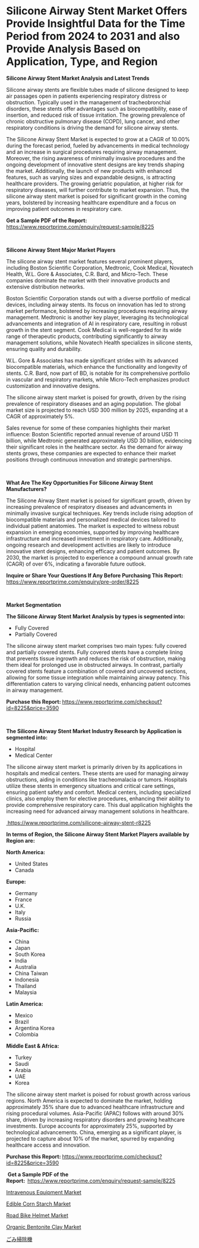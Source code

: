 <p><h1>Silicone Airway Stent Market Offers Provide Insightful Data for the Time Period from 2024 to 2031 and also Provide Analysis Based on Application, Type, and Region</h1></p><p><strong>Silicone Airway Stent Market Analysis and Latest Trends</strong></p>
<p><p>Silicone airway stents are flexible tubes made of silicone designed to keep air passages open in patients experiencing respiratory distress or obstruction. Typically used in the management of tracheobronchial disorders, these stents offer advantages such as biocompatibility, ease of insertion, and reduced risk of tissue irritation. The growing prevalence of chronic obstructive pulmonary disease (COPD), lung cancer, and other respiratory conditions is driving the demand for silicone airway stents.</p><p>The Silicone Airway Stent Market is expected to grow at a CAGR of 10.00% during the forecast period, fueled by advancements in medical technology and an increase in surgical procedures requiring airway management. Moreover, the rising awareness of minimally invasive procedures and the ongoing development of innovative stent designs are key trends shaping the market. Additionally, the launch of new products with enhanced features, such as varying sizes and expandable designs, is attracting healthcare providers. The growing geriatric population, at higher risk for respiratory diseases, will further contribute to market expansion. Thus, the silicone airway stent market is poised for significant growth in the coming years, bolstered by increasing healthcare expenditure and a focus on improving patient outcomes in respiratory care.</p></p>
<p><strong>Get a Sample PDF of the Report:&nbsp;</strong> <a href="https://www.reportprime.com/enquiry/request-sample/8225">https://www.reportprime.com/enquiry/request-sample/8225</a></p>
<p>&nbsp;</p>
<p><strong>Silicone Airway Stent Major Market Players</strong></p>
<p><p>The silicone airway stent market features several prominent players, including Boston Scientific Corporation, Medtronic, Cook Medical, Novatech Health, W.L. Gore & Associates, C.R. Bard, and Micro-Tech. These companies dominate the market with their innovative products and extensive distribution networks. </p><p>Boston Scientific Corporation stands out with a diverse portfolio of medical devices, including airway stents. Its focus on innovation has led to strong market performance, bolstered by increasing procedures requiring airway management. Medtronic is another key player, leveraging its technological advancements and integration of AI in respiratory care, resulting in robust growth in the stent segment. Cook Medical is well-regarded for its wide range of therapeutic products, contributing significantly to airway management solutions, while Novatech Health specializes in silicone stents, ensuring quality and durability. </p><p>W.L. Gore & Associates has made significant strides with its advanced biocompatible materials, which enhance the functionality and longevity of stents. C.R. Bard, now part of BD, is notable for its comprehensive portfolio in vascular and respiratory markets, while Micro-Tech emphasizes product customization and innovative designs. </p><p>The silicone airway stent market is poised for growth, driven by the rising prevalence of respiratory diseases and an aging population. The global market size is projected to reach USD 300 million by 2025, expanding at a CAGR of approximately 5%. </p><p>Sales revenue for some of these companies highlights their market influence: Boston Scientific reported annual revenue of around USD 11 billion, while Medtronic generated approximately USD 30 billion, evidencing their significant roles in the healthcare sector. As the demand for airway stents grows, these companies are expected to enhance their market positions through continuous innovation and strategic partnerships.</p></p>
<p>&nbsp;</p>
<p><strong>What Are The Key Opportunities For Silicone Airway Stent Manufacturers?</strong></p>
<p><p>The Silicone Airway Stent market is poised for significant growth, driven by increasing prevalence of respiratory diseases and advancements in minimally invasive surgical techniques. Key trends include rising adoption of biocompatible materials and personalized medical devices tailored to individual patient anatomies. The market is expected to witness robust expansion in emerging economies, supported by improving healthcare infrastructure and increased investment in respiratory care. Additionally, ongoing research and development activities are likely to introduce innovative stent designs, enhancing efficacy and patient outcomes. By 2030, the market is projected to experience a compound annual growth rate (CAGR) of over 6%, indicating a favorable future outlook.</p></p>
<p><strong>Inquire or Share Your Questions If Any Before Purchasing This Report:</strong> <a href="https://www.reportprime.com/enquiry/pre-order/8225">https://www.reportprime.com/enquiry/pre-order/8225</a></p>
<p>&nbsp;</p>
<p><strong>Market Segmentation</strong></p>
<p><strong>The Silicone Airway Stent Market Analysis by types is segmented into:</strong></p>
<p><ul><li>Fully Covered</li><li>Partially Covered</li></ul></p>
<p><p>The silicone airway stent market comprises two main types: fully covered and partially covered stents. Fully covered stents have a complete lining that prevents tissue ingrowth and reduces the risk of obstruction, making them ideal for prolonged use in obstructed airways. In contrast, partially covered stents feature a combination of covered and uncovered sections, allowing for some tissue integration while maintaining airway patency. This differentiation caters to varying clinical needs, enhancing patient outcomes in airway management.</p></p>
<p><strong>Purchase this Report:&nbsp;</strong><a href="https://www.reportprime.com/checkout?id=8225&price=3590">https://www.reportprime.com/checkout?id=8225&price=3590</a></p>
<p>&nbsp;</p>
<p><strong>The Silicone Airway Stent Market Industry Research by Application is segmented into:</strong></p>
<p><ul><li>Hospital</li><li>Medical Center</li></ul></p>
<p><p>The silicone airway stent market is primarily driven by its applications in hospitals and medical centers. These stents are used for managing airway obstructions, aiding in conditions like tracheomalacia or tumors. Hospitals utilize these stents in emergency situations and critical care settings, ensuring patient safety and comfort. Medical centers, including specialized clinics, also employ them for elective procedures, enhancing their ability to provide comprehensive respiratory care. This dual application highlights the increasing need for advanced airway management solutions in healthcare.</p></p>
<p><a href="https://www.reportprime.com/silicone-airway-stent-r8225">&nbsp;https://www.reportprime.com/silicone-airway-stent-r8225</a></p>
<p><strong>In terms of Region, the Silicone Airway Stent Market Players available by Region are:</strong></p>
<p>
    <p> <strong> North America: </strong>
        <ul>
            <li>United States</li>
            <li>Canada</li>
        </ul>
        </p> 
    <p> <strong> Europe: </strong>
        <ul>
            <li>Germany</li>
            <li>France</li>
            <li>U.K.</li>
            <li>Italy</li>
            <li>Russia</li>
        </ul>
        </p> 
    <p> <strong> Asia-Pacific: </strong>
        <ul>
            <li>China</li>
            <li>Japan</li>
            <li>South Korea</li>
            <li>India</li>
            <li>Australia</li>
            <li>China Taiwan</li>
            <li>Indonesia</li>
            <li>Thailand</li>
            <li>Malaysia</li>
        </ul>
        </p> 
    <p> <strong> Latin America: </strong>
        <ul>
            <li>Mexico</li>
            <li>Brazil</li>
            <li>Argentina Korea</li>
            <li>Colombia</li>
        </ul>
        </p> 
    <p> <strong> Middle East & Africa: </strong>
        <ul>
            <li>Turkey</li>
            <li>Saudi</li>
            <li>Arabia</li>
            <li>UAE</li>
            <li>Korea</li>
        </ul>
    </p>
    </p>
<p><p>The silicone airway stent market is poised for robust growth across various regions. North America is expected to dominate the market, holding approximately 35% share due to advanced healthcare infrastructure and rising procedural volumes. Asia-Pacific (APAC) follows with around 30% share, driven by increasing respiratory disorders and growing healthcare investments. Europe accounts for approximately 25%, supported by technological advancements. China, emerging as a significant player, is projected to capture about 10% of the market, spurred by expanding healthcare access and innovation.</p></p>
<p><strong>Purchase this Report: </strong><a href="https://www.reportprime.com/checkout?id=8225&price=3590">https://www.reportprime.com/checkout?id=8225&price=3590</a></p>
<p>&nbsp;<strong>Get a Sample PDF of the Report:&nbsp;&nbsp;</strong><a href="https://www.reportprime.com/enquiry/request-sample/8225">https://www.reportprime.com/enquiry/request-sample/8225</a></p>
<p><strong></strong></p>
<p><p><a href="https://github.com/RoccoManning/Market-Research-Report-List-6/blob/main/intravenous-equipment-market.md">Intravenous Equipment Market</a></p><p><a href="https://www.linkedin.com/pulse/navigating-global-edible-corn-starch-market-landscape-trends-5917e?trackingId=DVZkdoM8Ts%2B7plkRbegOtg%3D%3D">Edible Corn Starch Market</a></p><p><a href="https://medium.com/@randaarks98078567/this-road-bike-helmet-market-research-report-evaluates-the-key-market-trends-drivers-and-a4fb5ad9917f">Road Bike Helmet Market</a></p><p><a href="https://www.linkedin.com/pulse/organic-bentonite-clay-market-investigation-industry-evolution-ckame?trackingId=qwQ7O8UDTXm8M7lSrRH5Mg%3D%3D">Organic Bentonite Clay Market</a></p><p><a href="https://medium.com/@americahilario/litter-vacuum-cleaners-market-%E3%81%AF-%E3%82%B3%E3%82%B9%E3%83%88%E7%AE%A1%E7%90%86%E3%81%A8%E5%8A%B9%E7%8E%87%E5%90%91%E4%B8%8A%E3%82%92%E5%84%AA%E5%85%88%E3%81%97%E3%81%BE%E3%81%99-%E3%81%95%E3%82%89%E3%81%AB-%E5%A0%B1%E5%91%8A%E6%9B%B8%E3%81%AF%E5%B8%82%E5%A0%B4%E3%81%AE%E9%9C%80%E8%A6%81%E9%9D%A2%E3%81%A8%E4%BE%9B%E7%B5%A6%E9%9D%A2%E3%81%AE%E4%B8%A1%E6%96%B9%E3%82%92%E3%82%AB%E3%83%90%E3%83%BC%E3%81%97%E3%81%A6%E3%81%84%E3%81%BE%E3%81%99-litter-vacuum-1fbf67e55dd5">ごみ掃除機</a></p></p>